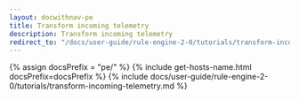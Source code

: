 ```yaml
---
layout: docwithnav-pe
title: Transform incoming telemetry
description: Transform incoming telemetry
redirect_to: "/docs/user-guide/rule-engine-2-0/tutorials/transform-incoming-telemetry/"
---
```


{% assign docsPrefix = "pe/" %}
{% include get-hosts-name.html docsPrefix=docsPrefix %}
{% include docs/user-guide/rule-engine-2-0/tutorials/transform-incoming-telemetry.md %}